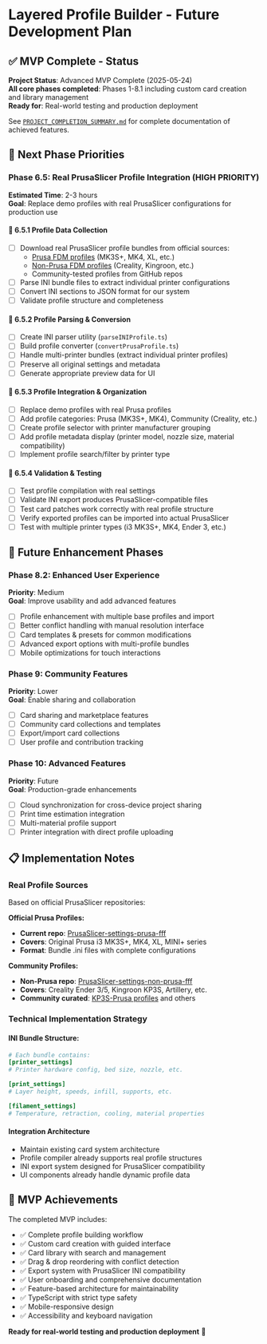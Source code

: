 # Layered Profile Builder - Future Development Plan

## ✅ MVP Complete - Status

**Project Status**: Advanced MVP Complete (2025-05-24)  
**All core phases completed**: Phases 1-8.1 including custom card creation and library management  
**Ready for**: Real-world testing and production deployment

See [`PROJECT_COMPLETION_SUMMARY.md`](PROJECT_COMPLETION_SUMMARY.md) for complete documentation of achieved features.

## 🎯 Next Phase Priorities

### Phase 6.5: Real PrusaSlicer Profile Integration (HIGH PRIORITY)
**Estimated Time**: 2-3 hours  
**Goal**: Replace demo profiles with real PrusaSlicer configurations for production use

#### 🔲 6.5.1 Profile Data Collection
- [ ] Download real PrusaSlicer profile bundles from official sources:
  - [Prusa FDM profiles](https://github.com/prusa3d/PrusaSlicer-settings-prusa-fff) (MK3S+, MK4, XL, etc.)
  - [Non-Prusa FDM profiles](https://github.com/prusa3d/PrusaSlicer-settings-non-prusa-fff) (Creality, Kingroon, etc.)
  - Community-tested profiles from GitHub repos
- [ ] Parse INI bundle files to extract individual printer configurations
- [ ] Convert INI sections to JSON format for our system
- [ ] Validate profile structure and completeness

#### 🔲 6.5.2 Profile Parsing & Conversion
- [ ] Create INI parser utility (`parseINIProfile.ts`)
- [ ] Build profile converter (`convertPrusaProfile.ts`) 
- [ ] Handle multi-printer bundles (extract individual printer profiles)
- [ ] Preserve all original settings and metadata
- [ ] Generate appropriate preview data for UI

#### 🔲 6.5.3 Profile Integration & Organization
- [ ] Replace demo profiles with real Prusa profiles
- [ ] Add profile categories: Prusa (MK3S+, MK4), Community (Creality, etc.)
- [ ] Create profile selector with printer manufacturer grouping
- [ ] Add profile metadata display (printer model, nozzle size, material compatibility)
- [ ] Implement profile search/filter by printer type

#### 🔲 6.5.4 Validation & Testing
- [ ] Test profile compilation with real settings
- [ ] Validate INI export produces PrusaSlicer-compatible files
- [ ] Test card patches work correctly with real profile structure
- [ ] Verify exported profiles can be imported into actual PrusaSlicer
- [ ] Test with multiple printer types (i3 MK3S+, MK4, Ender 3, etc.)

## 🔮 Future Enhancement Phases

### Phase 8.2: Enhanced User Experience
**Priority**: Medium  
**Goal**: Improve usability and add advanced features

- [ ] Profile enhancement with multiple base profiles and import
- [ ] Better conflict handling with manual resolution interface
- [ ] Card templates & presets for common modifications
- [ ] Advanced export options with multi-profile bundles
- [ ] Mobile optimizations for touch interactions

### Phase 9: Community Features
**Priority**: Lower  
**Goal**: Enable sharing and collaboration

- [ ] Card sharing and marketplace features
- [ ] Community card collections and templates
- [ ] Export/import card collections
- [ ] User profile and contribution tracking

### Phase 10: Advanced Features
**Priority**: Future  
**Goal**: Production-grade enhancements

- [ ] Cloud synchronization for cross-device project sharing
- [ ] Print time estimation integration
- [ ] Multi-material profile support
- [ ] Printer integration with direct profile uploading

## 📋 Implementation Notes

### Real Profile Sources
Based on official PrusaSlicer repositories:

**Official Prusa Profiles:**
- **Current repo**: [PrusaSlicer-settings-prusa-fff](https://github.com/prusa3d/PrusaSlicer-settings-prusa-fff)
- **Covers**: Original Prusa i3 MK3S+, MK4, XL, MINI+ series
- **Format**: Bundle .ini files with complete configurations

**Community Profiles:**
- **Non-Prusa repo**: [PrusaSlicer-settings-non-prusa-fff](https://github.com/prusa3d/PrusaSlicer-settings-non-prusa-fff)  
- **Covers**: Creality Ender 3/5, Kingroon KP3S, Artillery, etc.
- **Community curated**: [KP3S-Prusa profiles](https://github.com/RyanT95/KP3S-Prusa) and others

### Technical Implementation Strategy

#### INI Bundle Structure:
```ini
# Each bundle contains:
[printer_settings]
# Printer hardware config, bed size, nozzle, etc.

[print_settings] 
# Layer height, speeds, infill, supports, etc.

[filament_settings]
# Temperature, retraction, cooling, material properties
```

#### Integration Architecture
- Maintain existing card system architecture
- Profile compiler already supports real profile structures
- INI export system designed for PrusaSlicer compatibility
- UI components already handle dynamic profile data

## 🎉 MVP Achievements

The completed MVP includes:
- ✅ Complete profile building workflow
- ✅ Custom card creation with guided interface
- ✅ Card library with search and management
- ✅ Drag & drop reordering with conflict detection
- ✅ Export system with PrusaSlicer INI compatibility
- ✅ User onboarding and comprehensive documentation
- ✅ Feature-based architecture for maintainability
- ✅ TypeScript with strict type safety
- ✅ Mobile-responsive design
- ✅ Accessibility and keyboard navigation

**Ready for real-world testing and production deployment** 🚀 